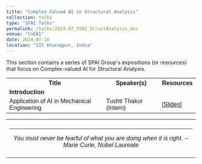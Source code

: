 ```yaml
---
title: "Complex-Valued AI in Structural Analysis" 
collection: talks
type: "SPAI Talks"
permalink: /talks/2024-07_CVAI_StructAnalysis_ons
venue: "CoEAI"
date: 2024-07-10
location: "IIT Kharagpur, India"
---
```

<p style="text-align:left;">
  This section contains a series of SPAI Group's expositions (or resources) that focus on Complex-valued AI for Structural Analysis. 
</p>
<html>
<head>
<style>
table {
  font-family: arial, sans-serif;
  border-collapse: collapse;
  width: 100%;
}
   
td[colspan]:not([colspan="1"]) {
    text-align: center;
}

td, th {
  border: 1px solid #dddddd;
  text-align: left;
  padding: 8px;
}

tr:nth-child(even) {
  background-color: #dddddd;
}
</style>
</head>
<body>

<table>
  <tr>
    <th>Title</th>
    <th>Speaker(s)</th>
    <th>Resources</th>
  </tr>
   <tr>
    <td colspan="3"><b>Introduction</b></td>
  </tr>
  <tr>
    <td>Application of AI in Mechanical Engineering </td>
    <td>Tushti Thakur (Intern)</td>
    <td><a href="https://drive.google.com/file/d/1gCr0yXg7xmr-k2x2qc4k1kRL8rDP3rtn/view?usp=sharing">&#91;Slides&#93;</a></td>
  </tr>        
</table>

</body>
</html>

 <table style="width:100%;border:0px;border-spacing:0px;border-collapse:collapse;margin-right:auto;margin-left:auto;"><tbody>
            <tr>
            <td style="padding:8px;width:100%;vertical-align:middle;border:0px">
                 <p>
<hr>
<center>
<i>You must never be fearful of what you are doing when it is right. -- Marie Curie, Nobel Laureate </i>

</center>
              </p>
            </td>
          </tr>


